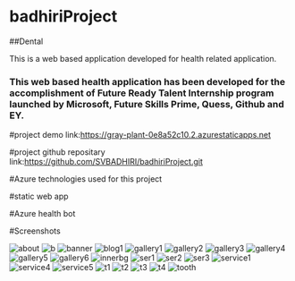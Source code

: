 # badhiriProject

##Dental


This is a web based application developed for health related application.

### This web based health application has been developed for the accomplishment of Future Ready Talent Internship program launched by Microsoft, Future Skills Prime, Quess, Github and EY.

#project demo link:https://gray-plant-0e8a52c10.2.azurestaticapps.net

#project github repositary link:https://github.com/SVBADHIRI/badhiriProject.git

#Azure technologies used for this project

#static web app

#Azure health bot

#Screenshots

![about](https://user-images.githubusercontent.com/76223596/204080055-c8e1d2cc-f1cc-4ba9-beed-7f785fd3f159.jpg)
![b](https://user-images.githubusercontent.com/76223596/204080058-820461d9-1b76-4490-8305-b7f22e260547.jpg)
![banner](https://user-images.githubusercontent.com/76223596/204080059-4767afc9-839d-4a37-b169-bfb67f64a414.png)
![blog1](https://user-images.githubusercontent.com/76223596/204080061-e82126b4-49a0-4747-89fa-ac325b823051.jpg)
![gallery1](https://user-images.githubusercontent.com/76223596/204080062-2f7ac052-415a-4139-bb87-9f389e709b0c.jpg)
![gallery2](https://user-images.githubusercontent.com/76223596/204080063-875ca990-885e-4b3b-8e58-41bc249f8f61.jpg)
![gallery3](https://user-images.githubusercontent.com/76223596/204080064-68858930-0570-4444-be34-f419ed7f3ec0.jpg)
![gallery4](https://user-images.githubusercontent.com/76223596/204080066-95fbe61c-f52b-410a-a30c-955d07ef0af1.jpg)
![gallery5](https://user-images.githubusercontent.com/76223596/204080067-1659d5a0-b99b-41d6-a93f-0283191d35ca.jpg)
![gallery6](https://user-images.githubusercontent.com/76223596/204080069-efd6b511-6d2c-4559-b2b8-db989e4a4510.jpg)
![innerbg](https://user-images.githubusercontent.com/76223596/204080070-0501d133-2224-495b-88de-c13ccb697b21.jpg)
![ser1](https://user-images.githubusercontent.com/76223596/204080073-d49550e0-3c68-4db8-bbb4-f5af21569ed2.jpg)
![ser2](https://user-images.githubusercontent.com/76223596/204080077-2adbc287-ee6e-435b-b463-92771c9c1a7e.jpg)
![ser3](https://user-images.githubusercontent.com/76223596/204080079-328c78da-6659-4a94-a21d-5d4f84cc377f.jpg)
![service1](https://user-images.githubusercontent.com/76223596/204080081-0be0808a-ade9-46b6-b550-63f946969043.jpg)
![service4](https://user-images.githubusercontent.com/76223596/204080084-d0425096-346e-47b0-9f34-f03e5252ffc4.jpg)
![service5](https://user-images.githubusercontent.com/76223596/204080086-6f416380-7f44-4c20-b08e-b227fdc12f69.jpg)
![t1](https://user-images.githubusercontent.com/76223596/204080089-b2db89d5-6153-4d45-a375-6b8274787736.jpg)
![t2](https://user-images.githubusercontent.com/76223596/204080090-84e4ed2d-d5d4-4a0a-b9ac-821450206bf0.jpg)
![t3](https://user-images.githubusercontent.com/76223596/204080092-49e9e22f-4447-4e90-965c-6cd6d48038c4.jpg)
![t4](https://user-images.githubusercontent.com/76223596/204080093-53dce3f2-a8b5-4de7-9b22-8253b8e239e9.jpg)
![tooth](https://user-images.githubusercontent.com/76223596/204080095-466055f1-d2a3-40c3-aa56-2de77c4159ec.png)



